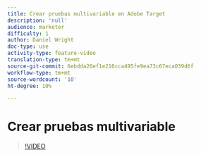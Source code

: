 ```yaml
---
title: Crear pruebas multivariable en Adobe Target
description: 'null'
audience: marketer
difficulty: 1
author: Daniel Wright
doc-type: use
activity-type: feature-video
translation-type: tm+mt
source-git-commit: 6ebdda26ef1e210cca495fe9ea73c67eca039d6f
workflow-type: tm+mt
source-wordcount: '10'
ht-degree: 10%

---
```



# Crear pruebas multivariable

>[!VIDEO](https://video.tv.adobe.com/v/17395/?quality=12)